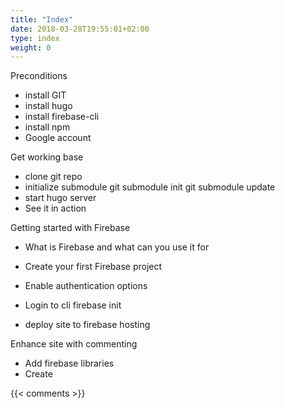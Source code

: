 ```yaml
---
title: "Index"
date: 2018-03-28T19:55:01+02:00
type: index
weight: 0
---
```


Preconditions
* install GIT
* install hugo
* install firebase-cli
* install npm
* Google account

Get working base
* clone git repo
* initialize submodule
git submodule init
git submodule update
* start hugo server
* See it in action

Getting started with Firebase
* What is Firebase and what can you use it for
* Create your first Firebase project
* Enable authentication options
* Login to cli
firebase init

* deploy site to firebase hosting 

Enhance site with commenting
* Add firebase libraries
* Create

<!--more-->
{{< comments >}}
